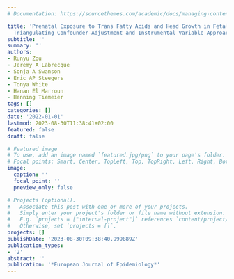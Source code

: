 ```yaml
---
# Documentation: https://sourcethemes.com/academic/docs/managing-content/

title: 'Prenatal Exposure to Trans Fatty Acids and Head Growth in Fetal Life and Childhood:
  Triangulating Confounder-Adjustment and Instrumental Variable Approaches'
subtitle: ''
summary: ''
authors:
- Runyu Zou
- Jeremy A Labrecque
- Sonja A Swanson
- Eric AP Steegers
- Tonya White
- Hanan El Marroun
- Henning Tiemeier
tags: []
categories: []
date: '2022-01-01'
lastmod: 2023-08-30T11:38:41+02:00
featured: false
draft: false

# Featured image
# To use, add an image named `featured.jpg/png` to your page's folder.
# Focal points: Smart, Center, TopLeft, Top, TopRight, Left, Right, BottomLeft, Bottom, BottomRight.
image:
  caption: ''
  focal_point: ''
  preview_only: false

# Projects (optional).
#   Associate this post with one or more of your projects.
#   Simply enter your project's folder or file name without extension.
#   E.g. `projects = ["internal-project"]` references `content/project/deep-learning/index.md`.
#   Otherwise, set `projects = []`.
projects: []
publishDate: '2023-08-30T09:38:40.999889Z'
publication_types:
- '2'
abstract: ''
publication: '*European Journal of Epidemiology*'
---
```

